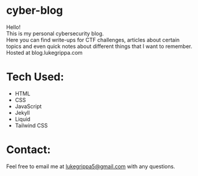 # cyber-blog

Hello! <br>
This is my personal cybersecurity blog. <br>
Here you can find write-ups for CTF challenges, articles about certain topics and even quick notes about different things that I want to remember.<br>
Hosted at blog.lukegrippa.com

# Tech Used:

- HTML
- CSS
- JavaScript
- Jekyll
- Liquid
- Tailwind CSS

# Contact:


Feel free to email me at lukegrippa5@gmail.com with any questions.
